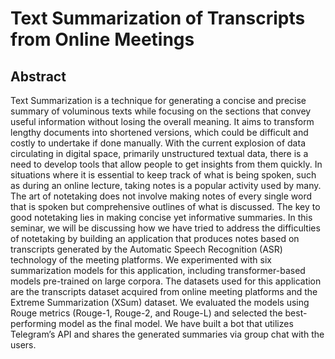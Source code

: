 # Text Summarization of Transcripts from Online Meetings

## Abstract
Text Summarization is a technique for generating a concise and precise summary of voluminous texts while focusing on the sections that convey useful information without losing the overall meaning. It aims to transform lengthy documents into shortened versions, which could be difficult and costly to undertake if done manually. With the current explosion of data circulating in digital space, primarily unstructured textual data, there is a need to develop tools that allow people to get insights from them quickly. In situations where it is essential to keep track of what is being spoken, such as during an online lecture, taking notes is a popular activity used by many. The art of notetaking does not involve making notes of every single word that is spoken but comprehensive outlines of what is discussed. The key to good notetaking lies in making concise yet informative summaries. In this seminar, we will be discussing how we have tried to address the difficulties of notetaking by building an application that produces notes based on transcripts generated by the Automatic Speech Recognition (ASR) technology of the meeting platforms. We experimented with six summarization models for this application, including transformer-based models pre-trained on large corpora. The datasets used for this application are the transcripts dataset acquired from online meeting platforms and the Extreme Summarization (XSum) dataset. We evaluated the models using Rouge metrics (Rouge-1, Rouge-2, and Rouge-L) and selected the best-performing model as the final model. We have built a bot that utilizes Telegram’s API and shares the generated summaries via group chat with the users.
